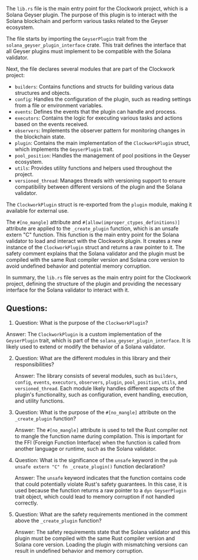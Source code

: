The `lib.rs` file is the main entry point for the Clockwork project, which is a Solana Geyser plugin. The purpose of this plugin is to interact with the Solana blockchain and perform various tasks related to the Geyser ecosystem.

The file starts by importing the `GeyserPlugin` trait from the `solana_geyser_plugin_interface` crate. This trait defines the interface that all Geyser plugins must implement to be compatible with the Solana validator.

Next, the file declares several modules that are part of the Clockwork project:

- `builders`: Contains functions and structs for building various data structures and objects.
- `config`: Handles the configuration of the plugin, such as reading settings from a file or environment variables.
- `events`: Defines the events that the plugin can handle and process.
- `executors`: Contains the logic for executing various tasks and actions based on the events received.
- `observers`: Implements the observer pattern for monitoring changes in the blockchain state.
- `plugin`: Contains the main implementation of the `ClockworkPlugin` struct, which implements the `GeyserPlugin` trait.
- `pool_position`: Handles the management of pool positions in the Geyser ecosystem.
- `utils`: Provides utility functions and helpers used throughout the project.
- `versioned_thread`: Manages threads with versioning support to ensure compatibility between different versions of the plugin and the Solana validator.

The `ClockworkPlugin` struct is re-exported from the `plugin` module, making it available for external use.

The `#[no_mangle]` attribute and `#[allow(improper_ctypes_definitions)]` attribute are applied to the `_create_plugin` function, which is an unsafe extern "C" function. This function is the main entry point for the Solana validator to load and interact with the Clockwork plugin. It creates a new instance of the `ClockworkPlugin` struct and returns a raw pointer to it. The safety comment explains that the Solana validator and the plugin must be compiled with the same Rust compiler version and Solana core version to avoid undefined behavior and potential memory corruption.

In summary, the `lib.rs` file serves as the main entry point for the Clockwork project, defining the structure of the plugin and providing the necessary interface for the Solana validator to interact with it.
## Questions: 
 1. Question: What is the purpose of the `ClockworkPlugin`?

   Answer: The `ClockworkPlugin` is a custom implementation of the `GeyserPlugin` trait, which is part of the `solana_geyser_plugin_interface`. It is likely used to extend or modify the behavior of a Solana validator.

2. Question: What are the different modules in this library and their responsibilities?

   Answer: The library consists of several modules, such as `builders`, `config`, `events`, `executors`, `observers`, `plugin`, `pool_position`, `utils`, and `versioned_thread`. Each module likely handles different aspects of the plugin's functionality, such as configuration, event handling, execution, and utility functions.

3. Question: What is the purpose of the `#[no_mangle]` attribute on the `_create_plugin` function?

   Answer: The `#[no_mangle]` attribute is used to tell the Rust compiler not to mangle the function name during compilation. This is important for the FFI (Foreign Function Interface) when the function is called from another language or runtime, such as the Solana validator.

4. Question: What is the significance of the `unsafe` keyword in the `pub unsafe extern "C" fn _create_plugin()` function declaration?

   Answer: The `unsafe` keyword indicates that the function contains code that could potentially violate Rust's safety guarantees. In this case, it is used because the function returns a raw pointer to a `dyn GeyserPlugin` trait object, which could lead to memory corruption if not handled correctly.

5. Question: What are the safety requirements mentioned in the comment above the `_create_plugin` function?

   Answer: The safety requirements state that the Solana validator and this plugin must be compiled with the same Rust compiler version and Solana core version. Loading the plugin with mismatching versions can result in undefined behavior and memory corruption.
    